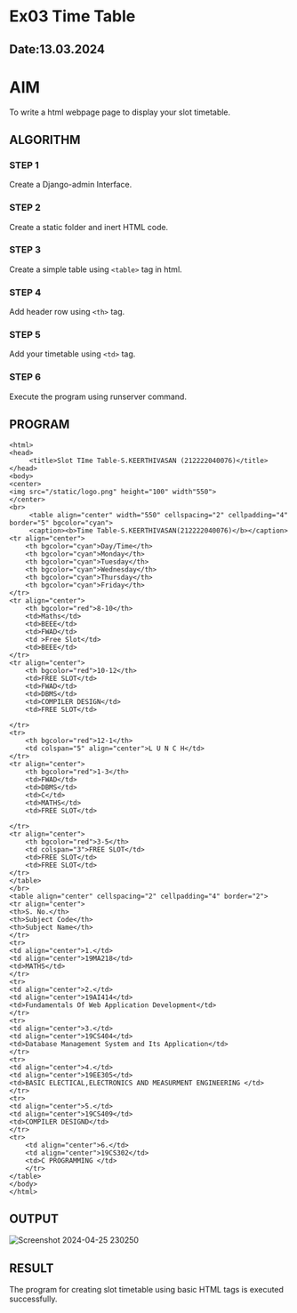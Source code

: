 # Ex03 Time Table
## Date:13.03.2024

# AIM
To write a html webpage page to display your slot timetable.

## ALGORITHM
### STEP 1
Create a Django-admin Interface.

### STEP 2
Create a static folder and inert HTML code.

### STEP 3
Create a simple table using ```<table>``` tag in html.

### STEP 4
Add header row using ```<th>``` tag.

### STEP 5
Add your timetable using ```<td>``` tag.

### STEP 6
Execute the program using runserver command.

## PROGRAM
```
<html>
<head>
     <title>Slot TIme Table-S.KEERTHIVASAN (212222040076)</title>
</head>
<body>
<center>
<img src="/static/logo.png" height="100" width"550">
</center>
<br>
     <table align="center" width="550" cellspacing="2" cellpadding="4" border="5" bgcolor="cyan">
     <caption><b>Time Table-S.KEERTHIVASAN(212222040076)</b></caption>
<tr align="center">
	<th bgcolor="cyan">Day/Time</th>
	<th bgcolor="cyan">Monday</th>
	<th bgcolor="cyan">Tuesday</th>
	<th bgcolor="cyan">Wednesday</th>
	<th bgcolor="cyan">Thursday</th>
 	<th bgcolor="cyan">Friday</th>
</tr>
<tr align="center">
	<th bgcolor="red">8-10</th>
	<td>Maths</td>
	<td>BEEE</td>
	<td>FWAD</td>
	<td >Free Slot</td>
    <td>BEEE</td>
</tr>
<tr align="center">
	<th bgcolor="red">10-12</th>
	<td>FREE SLOT</td>
	<td>FWAD</td>
	<td>DBMS</td>
    <td>COMPILER DESIGN</td>
    <td>FREE SLOT</td>

</tr>
<tr>
	<th bgcolor="red">12-1</th>
	<td colspan="5" align="center">L U N C H</td>
</tr>
<tr align="center">
	<th bgcolor="red">1-3</th>
	<td>FWAD</td>
	<td>DBMS</td>
	<td>C</td>
    <td>MATHS</td>
    <td>FREE SLOT</td>

</tr>
<tr align="center">
	<th bgcolor="red">3-5</th>
	<td colspan="3">FREE SLOT</td>
	<td>FREE SLOT</td>
    <td>FREE SLOT</td>
</tr>
</table>
</br>
<table align="center" cellspacing="2" cellpadding="4" border="2">
<tr align="center">
<th>S. No.</th>
<th>Subject Code</th>
<th>Subject Name</th>
</tr>
<tr>
<td align="center">1.</td>
<td align="center">19MA218</td>
<td>MATHS</td>
</tr>
<tr>
<td align="center">2.</td>
<td align="center">19AI414</td>
<td>Fundamentals Of Web Application Development</td>
</tr>
<tr>
<td align="center">3.</td>
<td align="center">19CS404</td>
<td>Database Management System and Its Application</td>
</tr>
<tr>
<td align="center">4.</td>
<td align="center">19EE305</td>
<td>BASIC ELECTICAL,ELECTRONICS AND MEASURMENT ENGINEERING </td>
</tr>
<tr>
<td align="center">5.</td>
<td align="center">19CS409</td>
<td>COMPILER DESIGND</td>
</tr>
<tr>
    <td align="center">6.</td>
    <td align="center">19CS302</td>
    <td>C PROGRAMMING </td>
    </tr>
</table>
</body>
</html>
```

   

## OUTPUT

![Screenshot 2024-04-25 230250](https://github.com/keerthivasan50/slot/assets/150429883/b7e47a9f-5beb-47f1-a570-d89f451e5d1b)



## RESULT
The program for creating slot timetable using basic HTML tags is executed successfully.
